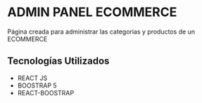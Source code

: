 # ADMIN PANEL ECOMMERCE
Página creada para administrar las categorias y productos de un ECOMMERCE
## Tecnologías Utilizados 

 -  REACT JS
 -  BOOSTRAP 5
 -  REACT-BOOSTRAP
 


